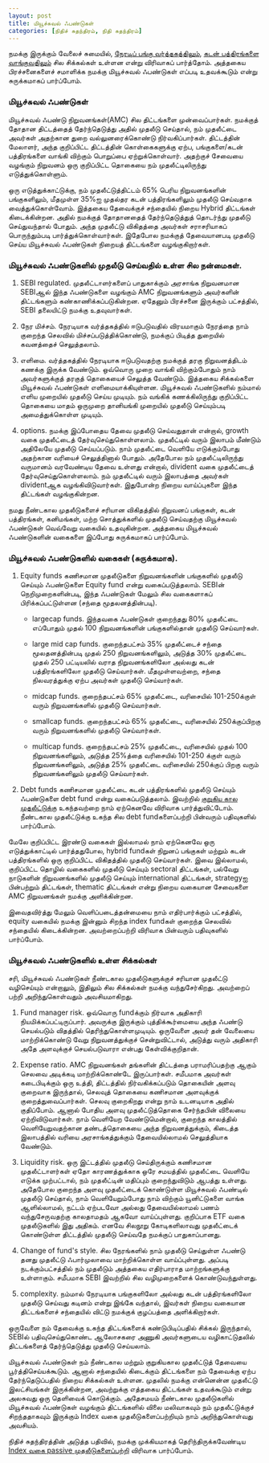 ```yaml
---
layout: post
title: மியூச்சுவல் ஃபண்டுகள்
categories: [நிதிச் சுதந்திரம், நிதி சுதந்திரம்]
---
```


நமக்கு இருக்கும் வேலைச் சுமையில், [நேரடிப் பங்கு வர்த்தகத்திலும்](/13), [கடன் பத்திரங்களை வாங்குவதிலும்](/15) சில சிக்கல்கள் உள்ளன என்று விரிவாகப் பார்த்தோம். அத்தகைய பிரச்சனைகளைச் சமாளிக்க நமக்கு மியூச்சுவல் ஃபண்டுகள் எப்படி உதவக்கூடும் என்று சுருக்கமாகப் பார்ப்போம்.


### மியூச்சுவல் ஃபண்டுகள்
மியூச்சுவல் ஃபண்டு நிறுவனங்கள்(AMC) சில திட்டங்களை முன்வைப்பார்கள். நமக்குத் தோதான திட்டத்தைத் தேர்ந்தெடுத்து அதில் முதலீடு செய்தால், நம் முதலீட்டை அவர்கள் அதற்கான துறை வல்லுனரைக்கொண்டு நிர்வகிப்பார்கள். திட்டத்தின் மேலாளர், அந்த குறிப்பிட்ட திட்டத்தின் கொள்கைகளுக்கு ஏற்ப, பங்குகளை/கடன் பத்திரங்களை வாங்கி விற்கும் பொறுப்பை ஏற்றுக்கொள்வார். அதற்குச் சேவையை வழங்கும் நிறுவனம் ஒரு குறிப்பிட்ட தொகையை நம் முதலீட்டிலிருந்து எடுத்துக்கொள்ளும்.

ஒரு எடுத்துக்காட்டுக்கு, நம் முதலீட்டுத்திட்டம் 65% பெரிய நிறுவனங்களின் பங்குகளிலும், மீதமுள்ள 35%ஐ முதல்தர கடன் பத்திரங்களிலும் முதலீடு செய்வதாக வைத்துக்கொள்வோம். இத்தகைய தேவைக்குச் சந்தையில் நிறைய Hybrid திட்டங்கள் கிடைக்கின்றன. அதில் நமக்குத் தோதானதைத் தேர்ந்தெடுத்துத் தொடர்ந்து முதலீடு செய்துவந்தால் போதும். அந்த முதலீட்டு விகிதத்தை அவர்கள் சராசரியாகப் பொருந்தும்படி பார்த்துக்கொள்வார்கள். இதேபோல நமக்குத் தேவையானபடி முதலீடு செய்ய மியூச்சுவல் ஃபண்டுகள் நிறையத் திட்டங்களை வழங்குகிறார்கள்.


### மியூச்சுவல் ஃபண்டுகளில் முதலீடு செய்வதில் உள்ள சில நன்மைகள்.

1. SEBI regulated. முதலீட்டாளர்களைப் பாதுகாக்கும் அரசாங்க நிறுவனமான SEBIஆல் இந்த ஃபண்டுகளை வழங்கும் AMC நிறுவனங்களும் அவர்களின் திட்டங்களும் கண்காணிக்கப்படுகின்றன. ஏதேனும் பிரச்சனை இருக்கும் பட்சத்தில், SEBI தலையிட்டு நமக்கு உதவுவார்கள்.

2. நேர மிச்சம். நேரடியாக வர்த்தகத்தில் ஈடுபடுவதில் விரயமாகும் நேரத்தை நாம் குறைந்த செலவில் மிச்சப்படுத்திக்கொண்டு, நமக்குப் பிடித்த துறையில் கவனத்தைச் செலுத்தலாம்.

3. எளிமை. வர்த்தகத்தில் நேரடியாக ஈடுபடுவதற்கு நமக்குத் தரகு நிறுவனத்திடம் கணக்கு இருக்க வேண்டும். ஒவ்வொரு முறை வாங்கி விற்கும்போதும் நாம் அவர்களுக்குத் தரகுத் தொகையைச் செலுத்த வேண்டும். இத்தகைய சிக்கல்களை மியூச்சுவல் ஃபண்டுகள் எளிமையாக்கியுள்ளன. மியூச்சுவல் ஃபண்டுகளில் நம்மால் எளிய முறையில் முதலீடு செய்ய முடியும். நம் வங்கிக் கணக்கிலிருந்து குறிப்பிட்ட தொகையை மாதம் ஒருமுறை தானியங்கி முறையில் முதலீடு செய்யும்படி அமைத்துக்கொள்ள முடியும்.

4. options. நமக்கு இப்போதைய தேவை முதலீடு செய்வதுதான் என்றால், growth வகை முதலீட்டைத் தேர்வுசெய்துகொள்ளலாம். முதலீட்டில் வரும் இலாபம் மீண்டும் அதிலேயே முதலீடு செய்யப்படும். நாம் முதலீட்டை வெளியே எடுக்கும்போது அதற்கான வரியைச் செலுத்தினால் போதும். அதேபோல நம் முதலீட்டிலிருந்து வருமானம் வரவேண்டிய தேவை உள்ளது என்றால், divident வகை முதலீட்டைத் தேர்வுசெய்துகொள்ளலாம். நம் முதலீட்டில் வரும் இலாபத்தை அவர்கள் dividentஆக வழங்கிவிடுவார்கள். இதுபோன்ற நிறைய வாய்ப்புகளை இந்த திட்டங்கள் வழங்குகின்றன.

நமது நீண்டகால முதலீடுகளைச் சரியான விகிதத்தில் நிறுவனப் பங்குகள், கடன் பத்திரங்கள், கனிமங்கள், மற்ற சொத்துக்களில் முதலீடு செய்வதற்கு மியூச்சுவல் ஃபண்டுகள் வெவ்வேறு வகையில் உதவுகின்றன. அத்தகைய மியூச்சுவல் ஃபண்டுகளின் வகைகளை இப்போது சுருக்கமாகப் பார்ப்போம்.

### மியூச்சுவல் ஃபண்டுகளில் வகைகள் (சுருக்கமாக).

1. Equity funds
கணிசமான முதலீடுகளை நிறுவனங்களின் பங்குகளில் முதலீடு செய்யும் ஃபண்டுகளை Equity fund என்று வகைப்படுத்தலாம். SEBIன் நெறிமுறைகளின்படி, இந்த ஃபண்டுகள் மேலும் சில வகைகளாகப் பிரிக்கப்பட்டுள்ளன (சந்தை மூதலனத்தின்படி).
	* largecap funds. இந்தவகை ஃபண்டுகள் குறைந்தது 80% முதலீட்டை எப்போதும் முதல் 100 நிறுவனங்களின் பங்குகளில்தான் முதலீடு செய்வார்கள்.

	* large mid cap funds. குறைந்தபட்சம் 35% முதலீட்டைச் சந்தை மூலதனத்தின்படி முதல் 250 நிறுவனங்களிலும், அடுத்த 30% முதலீட்டை முதல் 250 பட்டியலில் வராத நிறுவனங்களிலோ அல்லது கடன் பத்திரங்களிலோ முதலீடு செய்வார்கள். மீதமுள்ளவற்றை, சந்தை நிலவரத்துக்கு ஏற்ப அவர்கள் முதலீடு செய்வார்கள்.

	* midcap funds. குறைந்தபட்சம் 65% முதலீட்டை, வரிசையில் 101-250க்குள் வரும் நிறுவனங்களில் முதலீடு செய்வார்கள்.

	* smallcap funds. குறைந்தபட்சம் 65% முதலீட்டை, வரிசையில் 250க்குப்பிறகு வரும் நிறுவனங்களில் முதலீடு செய்வார்கள்.

	* multicap funds. குறைந்தபட்சம் 25% முதலீட்டை, வரிசையில் முதல் 100 நிறுவனங்களிலும், அடுத்த 25%த்தை வரிசையில் 101-250 க்குள் வரும் நிறுவனங்களிலும், அடுத்த 25% முதலீட்டை வரிசையில் 250க்குப் பிறகு வரும் நிறுவனங்களிலும் முதலீடு செய்வார்கள்.

2. Debt funds
கணிசமான முதலீட்டை கடன் பத்திரங்களில் முதலீடு செய்யும் ஃபண்டுகளை debt fund என்று வகைப்படுத்தலாம். இவற்றில் [குறுகிய கால முதலீட்டுக்கு](/9) உகந்தவற்றை நாம் ஏற்கெனவே விரிவாக பார்த்துவிட்டோம். நீண்டகால முதலீட்டுக்கு உகந்த சில debt fundகளைப்பற்றி பின்வரும் பதிவுகளில் பார்ப்போம்.

மேலே குறிப்பிட்ட இரண்டு வகைகள் இல்லாமல் நாம் ஏற்கெனவே ஒரு எடுத்துக்காட்டில் பார்த்ததுபோல, hybrid fundகள் நிறுனப் பங்குகள் மற்றும் கடன் பத்திரங்களில் ஒரு குறிப்பிட்ட விகிதத்தில் முதலீடு செய்வார்கள். இவை இல்லாமல், குறிப்பிட்ட தொழில் வகைகளில் முதலீடு செய்யும் sectoral திட்டங்கள், பல்வேறு நாடுகளின் நிறுவனங்களில் முதலீடு செய்யும் international திட்டங்கள், strategyஐ பின்பற்றும் திட்டங்கள், thematic திட்டங்கள் என்று நிறைய வகையான சேவைகளை AMC நிறுவனங்கள் நமக்கு அளிக்கின்றன.

இவைதவிர்த்து மேலும் வெளிப்படைத்தன்மையை நாம் எதிர்பார்க்கும் பட்சத்தில், equity வகையில் நமக்கு இன்னும் சிறந்த index fundகள் குறைந்த செலவில் சந்தையில் கிடைக்கின்றன. அவற்றைப்பற்றி விரிவாக பின்வரும் பதிவுகளில் பார்ப்போம்.

### மியூச்சுவல் ஃபண்டுகளில் உள்ள சிக்கல்கள்

சரி, மியூச்சுவல் ஃபண்டுகள் நீண்டகால முதலீடுகளுக்குச் சரியான முதலீட்டு வழிசெய்யும் என்றாலும், இதிலும் சில சிக்கல்கள் நமக்கு வந்துசேர்கிறது. அவற்றைப் பற்றி அறிந்துகொள்வதும் அவசியமாகிறது.

1. Fund manager risk. ஒவ்வொரு fundக்கும் நிர்வாக அதிகாரி நியமிக்கப்பட்டிருப்பார். அவருக்கு இருக்கும் புத்திக்கூர்மையை அந்த ஃபண்டு செயல்படும் விதத்தில் தெரிந்துகொள்ளமுடியும். ஒருவேளை அவர் தன் வேலையை மாற்றிக்கொண்டு வேறு நிறுவனத்துக்குச் சென்றுவிட்டால், அடுத்து வரும் அதிகாரி அதே அளவுக்குச் செயல்படுவாரா என்பது கேள்விக்குறிதான்.

2. Expense ratio. AMC நிறுவனங்கள் தங்களின் திட்டத்தை பராமரிப்பதற்கு ஆகும் செலவை அடிக்கடி மாற்றிக்கொண்டே இருப்பார்கள். சமீபமாக அவர்கள் கடைபிடிக்கும் ஒரு உத்தி, திட்டத்தில் நிர்வகிக்கப்படும் தொகையின் அளவு குறைவாக இருந்தால், செலவுத் தொகையை கணிசமான அளவுக்குக் குறைத்துவைப்பார்கள். செலவு குறைகிறது என்று நாம் உடனடியாக அதில் குதிப்போம். ஆனால் போதிய அளவு முதலீட்டுத்தொகை சேர்ந்தபின் விலையை ஏற்றிவிடுவார்கள். நாம் வெளியேற வேண்டுமென்றால், குறைந்த காலத்தில் வெளியேறுவதற்கான தண்டத்தொகையை அந்த நிறுவனத்துக்கும், கிடைத்த இலாபத்தில் வரியை அரசாங்கத்துக்கும் தேவையில்லாமல் செலுத்தியாக வேண்டும்.

3. Liquidity risk. ஒரு இட்டத்தில் முதலீடு செய்திருக்கும் கணிசமான முதலீட்டாளர்கள் ஏதோ காரணத்துக்காக ஒரே சமயத்தில் முதலீட்டை வெளியே எடுக்க முற்பட்டால், நம் முதலீட்டின் மதிப்பும் குறைந்துவிடும் ஆபத்து உள்ளது. அதேபோல குறைந்த அளவு முதலீட்டைக் கொண்டுள்ள மியூச்சுவல் ஃபண்டில் முதலீடு செய்தால், நாம் வெளியேறும்போது நாம் விற்கும் யூனிட்டுகளை வாங்க ஆளில்லாமல், நட்டம் ஏற்படவோ அல்லது தேவையில்லாமல் பணம் வந்துசேருவதற்கு காலதாமதம் ஆகவோ வாய்ப்புள்ளது. குறிப்பாக ETF வகை முதலீடுகளில் இது அதிகம். எனவே சிலநூறு கோடிகளிலாவது முதலீட்டைக் கொண்டுள்ள திட்டத்தில் முதலீடு செய்வதே நமக்குப் பாதுகாப்பானது.

4. Change of fund's style. சில நேரங்களில் நாம் முதலீடு செய்துள்ள ஃபண்டு தனது முதலீட்டு ஃபார்முலாவை மாற்றிக்கொள்ள வாய்ப்புள்ளது. அப்படி நடக்கும்பட்சத்தில் நம் முதலீடும் அத்தகைய எதிர்பாராத மாற்றங்களுக்கு உள்ளாகும். சமீபமாக SEBI இவற்றில் சில வழிமுறைகளைக் கொண்டுவந்துள்ளது.

5. complexity. நம்மால் நேரடியாக பங்குகளிலோ அல்லது கடன் பத்திரங்களிலோ முதலீடு செய்வது கடினம் என்று இங்கே வந்தால், இவர்கள் நிறைய வகையான திட்டங்களைச் சந்தையில் விட்டு நமக்குக் குழப்பத்தை அளிக்கிறார்கள்.

ஒருவேளை நம் தேவைக்கு உகந்த திட்டங்களைக் கண்டுபிடிப்பதில் சிக்கல் இருந்தால், SEBIல் பதிவுசெய்துகொண்ட ஆலோசகரை அணுகி அவர்களுடைய வழிகாட்டுதலில் திட்டங்களைத் தேர்ந்தெடுத்து முதலீடு செய்யலாம்.

மியூச்சுவல் ஃபண்டுகள் நம் நீண்டகால மற்றும் குறுகியகால முதலீட்டுத் தேவையை பூர்த்திசெய்யக்கூடும். ஆனால் சந்தையில் கிடைக்கும் திட்டங்களை நம் தேவைக்கு ஏற்ப தேர்ந்தெடுப்பதில் நிறைய சிக்கல்கள் உள்ளன. முதலில் நமக்கு என்னென்ன முதலீட்டு இலட்சியங்கள் இருக்கின்றன, அவற்றுக்கு எத்தகைய திட்டங்கள் உதவக்கூடும் என்று அலசுவது ஒரு தெளிவைக் கொடுக்கும். அதேசமயம் நீண்டகால முதலீடுகளில் மியூச்சுவல் ஃபண்டுகள் வழங்கும் திட்டங்களில் விலை மலிவாகவும் நம் முதலீட்டுக்குச் சிறந்ததாகவும் இருக்கும் Index வகை முதலீடுகளைப்பற்றியும் நாம் அறிந்துகொள்வது அவசியம்.

நிதிச் சுதந்திரத்தின் அடுத்த பதிவில், நமக்கு முக்கியமாகத் தெரிந்திருக்கவேண்டிய [Index வகை passive முதலீடுகளைப்பற்றி](/19)  விரிவாக பார்ப்போம்.
